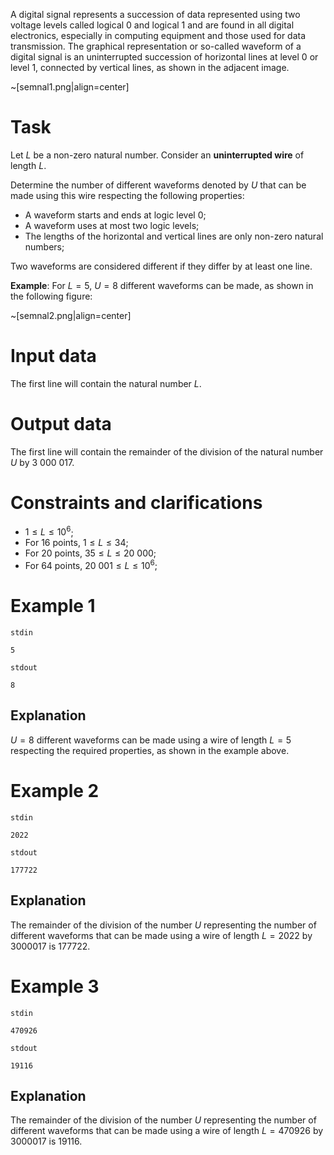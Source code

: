 
A digital signal represents a succession of data represented using two voltage levels called logical $0$ and logical $1$ and are found in all digital electronics, especially in computing equipment and those used for data transmission.
The graphical representation or so-called waveform of a digital signal is an uninterrupted succession of horizontal lines at level $0$ or level $1$, connected by vertical lines, as shown in the adjacent image.

~[semnal1.png|align=center]

# Task

Let $L$ be a non-zero natural number. Consider an **uninterrupted wire** of length $L$. 

Determine the number of different waveforms denoted by $U$ that can be made using this wire respecting the following properties:
* A waveform starts and ends at logic level $0$;
* A waveform uses at most two logic levels;   
* The lengths of the horizontal and vertical lines are only non-zero natural numbers;

Two waveforms are considered different if they differ by at least one line.

**Example**: For $L = 5$, $U = 8$ different waveforms can be made, as shown in the following figure:

~[semnal2.png|align=center]

# Input data

The first line will contain the natural number $L$.

# Output data

The first line will contain the remainder of the division of the natural number $U$ by $3\ 000\ 017$.

# Constraints and clarifications

* $1 \leq L \leq 10^6$;
* For $16$ points, $1 \leq L \leq 34$;
* For $20$ points, $35 \le L \leq 20\ 000$;
* For $64$ points, $20\ 001 \leq L \leq 10^6$;

# Example 1

`stdin`
```
5
```

`stdout`
```
8
```

## Explanation

$U = 8$ different waveforms can be made using a wire of length $L = 5$ respecting the required properties, as shown in the example above.

# Example 2

`stdin`
```
2022
```

`stdout`
```
177722
```

## Explanation

The remainder of the division of the number $U$ representing the number of different waveforms that can be made using a wire of length $L = 2022$ by $3000017$ is $177722$.

# Example 3

`stdin`
```
470926
```

`stdout`
```
19116
```

## Explanation

The remainder of the division of the number $U$ representing the number of different waveforms that can be made using a wire of length $L = 470926$ by $3000017$ is $19116$.
```
